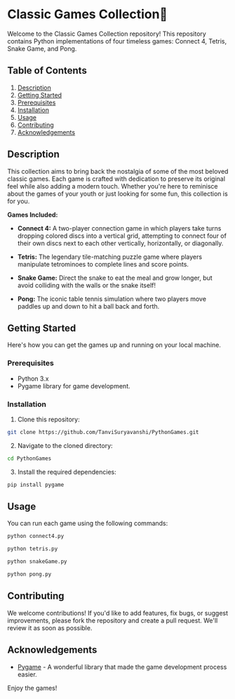 # Classic Games Collection🐍

Welcome to the Classic Games Collection repository! This repository contains Python implementations of four timeless games: Connect 4, Tetris, Snake Game, and Pong.

## Table of Contents

1. [Description](#description)
2. [Getting Started](#getting-started)
3. [Prerequisites](#prerequisites)
4. [Installation](#installation)
5. [Usage](#usage)
6. [Contributing](#contributing)
7. [Acknowledgements](#acknowledgements)

## Description

This collection aims to bring back the nostalgia of some of the most beloved classic games. Each game is crafted with dedication to preserve its original feel while also adding a modern touch. Whether you're here to reminisce about the games of your youth or just looking for some fun, this collection is for you.

**Games Included:**

- **Connect 4:** A two-player connection game in which players take turns dropping colored discs into a vertical grid, attempting to connect four of their own discs next to each other vertically, horizontally, or diagonally.
  
- **Tetris:** The legendary tile-matching puzzle game where players manipulate tetrominoes to complete lines and score points.
  
- **Snake Game:** Direct the snake to eat the meal and grow longer, but avoid colliding with the walls or the snake itself!
  
- **Pong:** The iconic table tennis simulation where two players move paddles up and down to hit a ball back and forth.

## Getting Started

Here's how you can get the games up and running on your local machine.

### Prerequisites

- Python 3.x
- Pygame library for game development.

### Installation

1. Clone this repository:
```bash
git clone https://github.com/TanviSuryavanshi/PythonGames.git
```

2. Navigate to the cloned directory:
```bash
cd PythonGames
```

3. Install the required dependencies:
```bash
pip install pygame
```

## Usage

You can run each game using the following commands:

```bash
python connect4.py
```

```bash
python tetris.py
```

```bash
python snakeGame.py
```

```bash
python pong.py
```

## Contributing

We welcome contributions! If you'd like to add features, fix bugs, or suggest improvements, please fork the repository and create a pull request. We'll review it as soon as possible.

## Acknowledgements

- [Pygame](https://www.pygame.org/) - A wonderful library that made the game development process easier.

Enjoy the games!

